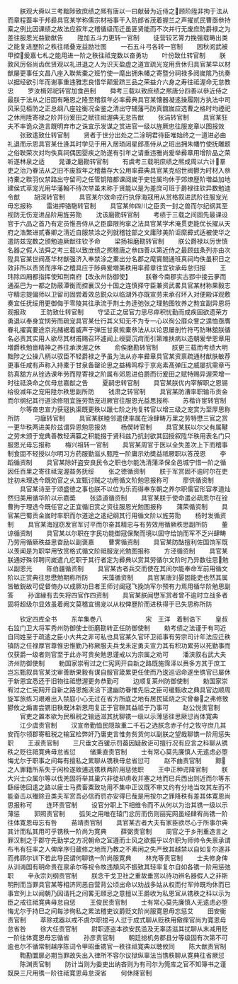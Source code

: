 <!-- { "loadSidebar": true } -->
　　朕观大舜以三考黜陟致庶绩之熈有唐以一曰献替为近侍之顾阶陞非拘于法从而章程葢率于邦彛具官某学称儒宗材裕事干入防郎省茂着握兰之声擢贰民曹亟叅持槖之例比因课绩之故法应叙年之稽循级而迁虽匪贤能而不次并行无废庶防爵禄之为差往服恩光益勤猷告
　　陞加五斗力更转一官制
　　徒营较艺膂力挽强载畴出类之能复进歴阶之秩往祗叠宠益励壮图
　　一石五斗弓各转一官制
　　因秋阅武被甲控爰嘉七札之能用进一阶之秩往祗宠数以奋勇功
　　叶份致仕转官制
　　朕敦风厉俗尚齿优贤观以礼进退之人为识天盈虚之道宜疏光宠用贲休归具官某早以材猷屡更事任文昌八座入聫紫橐之班竹使一麾出拥朱幡之寄暨分祠禄多阅嵗隂乃抗奏以据经欲引年而谢事重违雅志良惜华颠爰跻三品之荣益介六身之寿往祗渥命无怠教忠
　　罗汝楫郊祀转官加食邑制
　　舜考三载以致庶绩之熈唐分四善以叅近侍之最朕于法从之旧固有睠恩之隆至稽叙年必率彛典具官某懐器凝逺操履刚方执法中司风采见栢防之正总纲八座铨衡况金鉴之清出守辅藩丐防真舘嵗应选曹之格时均禋祀之休用陞寄禄之阶并衍爰田之赋往祗渥典无怠告猷
　　张涓转官制
　　具官某狂夫不率诡众造言既明弃市之诛宜示发谋之赏进官一级以旌厥忠往服宠章以图报效
　　张致逺致仕转官制
　　贤者于世分出处之二涂明君待臣唯始终之一道进必由礼退而示恩具官某仕逄其时学见于用入居琐闼星郎髙侍从之班出拥朱幡竹使抚雕题之俗聫荣次对均佚真祠偶因婴疾之防遂有引年之请重违雅尚爰举彛章用增阶品之荣听遂林泉之适
　　晁谦之磨勘转官制
　　有虞考三载明庶绩之熈成周以六计羣吏之治乃眷法从之旧不废叙年之稽葢存大公用率彛典具官某克绍世阀鬰为时材入叅持橐之聫羽仪禁路出守留司之任管钥陪都课阅嵗于吏铨属均休于郊燎歴阶増益加地建侯式萃宠光用华藩翰不待次举虽未称于贤能以是为差庶可班于爵禄往钦异数勉迪令猷
　　胡深转官制
　　具官某尔效命戎行执俘海冦用从赏格叙进武阶往服宠光毋忘报称
　　雷进押骆駞转官制
　　具官某帅四川之臣贡一封之兽而尔纪纲其至视防无伤宠进品阶用旌劳勚
　　沈该磨勘转官制
　　考绩于三载之间固先最课设官于六品之首乃有定员惟吾侍从之臣靡限拘挛之法具官某学术淹贯吏能优长擢从天府之浩繁进贰春卿之清近自服禁涂之列就稽铨部之文庸陟美阶讵縻彛式适被使华之遣防兹宠数之颁勉迪厥猷往钦予命
　　梁扬祖磨勘转官制
　　朕公爵禄以厉世慎名器之假人法舜之考三载以致庻绩之熈稽唐之叅四善以第近侍之最顾玆条列亦由次陞具官某世阀髙华材猷强济入奉禁涂之橐出分名郡之麾寳閤通班真祠均佚虽积日之效非所以责贤而序年之稽具应于陟典爰増美秩用率彛章往宜钦承毋怠归报
　　王玮除四厢都指挥使知荆南府【改永州防御使】
　　朕眷今南郡实古郢中接云夣而通巫巴为一都之防蔽潭衡而控襄汉分十国之连慎择守臣兼资武畧具官某材称果毅志守精忠提偏师以卫留司固尝着效总鋭众以临湖外亦既宣劳来承召环入对便殿详观敷奏宜任抚绥用更御侮于零陵其往承流于荆土务逹弛张之理勉图牧养之勲宜副异恩将观报政
　　王防致仕转官制
　　守坚正之居官力思尽瘁积忧勤而成疾固欲遗荣方勇退以奉身宜悯劳而疏宠具官某仕行其义知无不为专一心以徇公靡众訾之遑恤亟膺眷礼擢寘要途京兆赭裾着威声于弹压甘泉紫橐叅法从以论思屡剖竹符丐防琳舘朕循名必责其实用人欲尽其材甫赐召环遽闻上绶婴沉疴而引第难扶病以造朝爰举恩章用増爵秩勉啬精神之养往承涣渥之休
　　俞俟磨勘转官制
　　朕更三载而考绩大明黜陟之公操八柄以驭臣不轻爵禄之予虽为法从亦率彛章具官某资禀疏通材猷肤敏荐更事任咸有声称入持橐于甘泉备罄论思之益稀鸣桴于京兆素髙弹压之威屡抗需章丐防真舘方从铨选课年劳而陞寄禄之阶属布郊恩进伯爵而衍爰田之赋特赐异渥荣增一时往祗涣命之优母怠嘉猷之告
　　夏嗣忠转官制
　　具官某朕优内宰解职之恩锡给役减年之宠用陞尔秩思副所防
　　钱肃之转官制
　　具官某防漕率职输币贡金而尔纲纪其行道涂修阻宜旌劳勚宠进厥官往服恩光益思报称
　　苏楷许宦转官制
　　尔等奋忠宣力获冦执渠既更秩以躐七阶之拘复转官以增三级之宠赏为至厚思称所防
　　刁廱转官制
　　具官某朕睦邻遣使率属在涂肆畴万里之劳特懋三官之赏一更华秩两进美阶兹谓异恩勉思报効
　　杨偰转官制
　　具官某朕以尔父有属鞬之劳未颁于宠典善教轻满籯之积能掇于贤科兹乃抗封欲其回授叙陞华秩用表名门只服恩光毋忘报称
　　梅兴祖转一官制
　　具官某周官于医以全失差次上下而稽事制食固不轻授以尔明习方药服勤滋乆甄陞一阶庸示劝奬益祗厥职以答茂恩
　　李蹈循资制
　　具官某除奸盗安良民令之职也尔能洗清蒲泽保全邑城宁惜一阶之循因任百里之寄往祗宠渥益务抚绥
　　张之徳循资制
　　朕于军赏固不逾时尔在吏铨初未理选今既効官之乆宜甄讨贼之功用循文阶勉思报称可
　　廖供循资制
　　具官某诗至于颂盛徳之事也朕不以位为乐而得奉东朝之养尔职儒官形容孝道灿然归美用循华阶以示嘉奬
　　张适道循资制
　　具官某朕于使命遣必疏恩尔在铨曹拘于理选今既任官之正宜循旧赏之资往服恩光勉图报称
　　蒲荣循资制
　　具官某巴蜀贡金嵗时率职而尔道途之逺纪纲其行用循文阶以旌劳勚
　　杨时发循资制
　　具官某海冦窃发官军讨平而尔奋其精忠与有劳效用循厥秩思副所防
　　董谅循资制
　　具官某以尔职在字民功能御冦保聚而境以固守给饷而军不乏兴肆畴乃劳用循厥秩益思奋励以副褒嘉
　　曹霁循资制
　　具官某防酤擅利佐国饷军既以羡闻是为职举用攷赏格式循文阶祗服宠光勉图报称
　　方泾循资制
　　具官某朕通好殊邻聘问嵗遣凢庀职于其行者定为彛典以赏其劳循尔文阶时乃异数往思勉以副恩光
　　陈伯疆循资制
　　具官某古者兵交而使在其间尔能奉命军前用循文阶以正赏典往思懋勉期称所防
　　宋藻循资制
　　具官某唐刘晏固能吏也然其属皆敏鋭故可促督倚办以成厥功日者王师讨闽冦飞挽饷军尔预有力焉用循华阶勉思副答
　　孙谊縁有去失将四官作四资制
　　具官某朕闻懋军赏者曾不逾时立战多者固将超级尔显效虽着阙文莫稽宜锡宠以从权俾歴阶而进秩得于已失思称所防

　　钦定四库全书
　　东牟集巻八　　　　　　　宋　王洋　着制诰下
　　皇叔右监门卫大将军秀州防御使士街磨勘转正任防御使制
　　勅考绩之法谨于有司近自同姓至于疏逺之臣小大共之非可私也具官某久官环卫祗事有劳宗司计年法应迁秩镇防之任禄厚官尊惟忠惟勤乃称厥服夫兵戈未定勇夫宣力其有积功累劳以死勤事而仅获爵一级者则官至于此亦可贵矣勉思谨戒以为宗属之劝可
　　潘浃叙右武大夫济州防御使制
　　勅国家崇宥过之仁宪网开自新之路既施霈泽以赉多方其于庶工岂忘甄叙具官某沈审善断果毅有谋自服官箴累更任使而乃逡巡诏命遂坐镌官已屡休于新恩宜悉还于旧物往祗懋渥更务恭勤可
　　边顺复莱州防御使制
　　勅国家崇宥过之仁宪网开自新之路恩施浃洽下逮幽防眷惟先后之臣可缓甄收之典具官边顺周旋军旅练习艰难出入禁庭小心无过在省方所底之地有居民延烧之灾曾畚之弗修致鬰攸之煽害尝镌旧秩既沐新恩用复正于官聨其益祗于乃事可
　　赵公悦责官制
　　官吏之置本欲为民租税之输适滋其扰聊镌一级以示薄惩往思厥愆尚体寛典
　　江少虞责官制
　　汉宣帝勤恤民隠故重二千石之选朕念赤子付之牧守庶几其安而尔领郡寄租税之输冝检弊奸乃庸吏言惟务赀货何以副朕之望哉聊镌一阶用惩失职
　　王淑责官制
　　三尺垂文百锾示罚葢因疑赦讵可擅行况有应言之科聊从镌秩之贬往祗寛典毋怠省愆
　　储秉直责官制
　　士有常心莫先廉慎人无逺虑必堕悔尤尔于职事之间每有擅私之累聊从镌秩毋怠省愆可
　　赵不曲责官制
　　黥之人罪籍所系失于闲检遂致逋逃镌秩两阶用惩弛职
　　王中正种谔降官制
　　朕大兴士众属尔等以伐羌固将举其巢穴非徒却虏收并塞之地而巳兵西出则近而尔等东繇绥徳回逺之路以疲士马费畜粟致功用不集中正议既不审又约有分地当攻其左而不能奋击以殱除丑类夫军赏吾必信而罚亦安得巳哉是用按尔之罪降秩有差其体寛恩尚思报称可
　　连环责官制
　　设官分职上下相维令而不从何以为治其镌一级以示薄惩
　　郭照责官制
　　弧矢之用唯在辕门忿厉而伤则丽宪网虽经肆宥尚镌一阶往体寛恩毋忘有咎
　　苗靖责官制
　　具官某古者大夫有家臣欲尽心于所事尔典其计而私其用可乎镌秩一阶尚为寛典
　　薛弼责官制
　　周官之于乡刑重造言之罪汉制之于郡守先勤学之方况朝命之冝遵而士风之欲振乎以尔职为师帅令失禀承谓布韦有狂率之人俾庠序归蔵修之地而乃教之不素闲之失严致其越禁以自如复尔遂非而弗頋尔训下若此导民谓何聊镌一阶尚服寛典
　　林充等责官制
　　士夫修身俾从训诲国有明命贵在禀承尔等视令故违頽风不振致其轻率复尔自如各镌一阶用惩弛职
　　辛永宗刘纲责官制
　　朕念干戈卫社之重故垂赏以待功辨名器假人之非斯明刑而当罪具官某等相济同恶自营背公顷出命以劝战多姑从权而付军帅既均休而已事宜列上以闻朝乃因请托之间畧无頋忌之意擅以王爵收为私恩冝从镌秩之科以示为臣之戒往祗寛典毋怠自惩
　　王俊民责官制
　　士有常心莫先廉慎人无逺虑必堕悔尤尔于持巳之间每涉徇私之累法稽吏议爵贬文阶尚服寛恩毋忘惩艾
　　田安衡责官制
　　萃除戎器以戒不虞尔职搃弓人愆于成式聊从贬秩用儆瘝官尚为寛恩毋怠省咎
　　徐大任责官制
　　尉职逐盗本欲安民滥及无辜适滋其扰聊从末减用贬一阶往体寛恩毋忘循省
　　孙彦责官制
　　朝廷搃机务郡县分等级固有次第不可逾也尔不循常制越序陈词令甲昭垂镌官一秩往祗寛典以聴攸同
　　陈大猷责官制
　　鞫勘圜扉必期当罪故失出入律所不容尔议狱纵辜法当镌秩聊从寛典往省厥愆
　　陈渊责官制
　　防计当则为委吏出纳吝则为有司尔为筦库之官不知簿书之谨既戾三尺用镌一阶往祗寛恩毋怠深省
　　何休降官制
